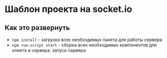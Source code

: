 # Шаблон проекта на socket.io

## Как это развернуть

- `npm install` - загрузка всех необходимых пакета для работы сервера
- `npm run-script start` - сборка всех необходимых компонентов для клиета и сервера, запуск сервера
